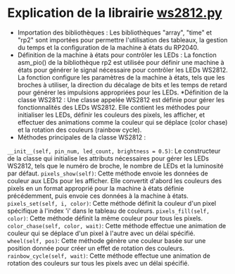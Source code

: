 # Explication de la librairie  [ws2812.py](ws2812.py)

* Importation des bibliothèques : Les bibliothèques "array", "time" et "rp2" sont importées pour permettre l'utilisation des tableaux, la gestion du temps et la configuration de la machine à états du RP2040.
* Définition de la machine à états pour contrôler les LEDs : La fonction asm_pio() de la bibliothèque rp2 est utilisée pour définir une machine à états pour générer le signal nécessaire pour contrôler les LEDs WS2812. La fonction configure les paramètres de la machine à états, tels que les broches à utiliser, la direction du décalage de bits et les temps de retard pour générer les impulsions appropriées pour les LEDs.
*Définition de la classe WS2812 : Une classe appelée WS2812 est définie pour gérer les fonctionnalités des LEDs WS2812. Elle contient les méthodes pour initialiser les LEDs, définir les couleurs des pixels, les afficher, et effectuer des animations comme la couleur qui se déplace (color chase) et la rotation des couleurs (rainbow cycle).
* Méthodes principales de la classe WS2812 :

`__init__(self, pin_num, led_count, brightness = 0.5)`: Le constructeur de la classe qui initialise les attributs nécessaires pour gérer les LEDs WS2812, tels que le numéro de broche, le nombre de LEDs et la luminosité par défaut.
`pixels_show(self)`: Cette méthode envoie les données de couleur aux LEDs pour les afficher. Elle convertit d'abord les couleurs des pixels en un format approprié pour la machine à états définie précédemment, puis envoie ces données à la machine à états.
`pixels_set(self, i, color)`: Cette méthode définit la couleur d'un pixel spécifique à l'index 'i' dans le tableau de couleurs.
`pixels_fill(self, color)`: Cette méthode définit la même couleur pour tous les pixels.
`color_chase(self, color, wait)`: Cette méthode effectue une animation de couleur qui se déplace d'un pixel à l'autre avec un délai spécifié.
`wheel(self, pos)`: Cette méthode génère une couleur basée sur une position donnée pour créer un effet de rotation des couleurs.
`rainbow_cycle(self, wait)`: Cette méthode effectue une animation de rotation des couleurs sur tous les pixels avec un délai spécifié.
